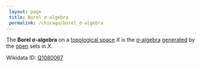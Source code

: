 ```yaml
---
 layout: page
 title: Borel σ-algebra
 permalink: /chicago/borel_σ-algebra
---
```


The **Borel σ-algebra** on a [topological space](https://mathgloss.github.io/MathGloss/topological_space) $X$ is the [σ-algebra](https://mathgloss.github.io/MathGloss/σ-algebra) [generated](https://mathgloss.github.io/MathGloss/generate_a_σ-algebra) by the [open](https://mathgloss.github.io/MathGloss/open) sets in $X$.

Wikidata ID: [Q1080067](https://www.wikidata.org/wiki/Q1080067)